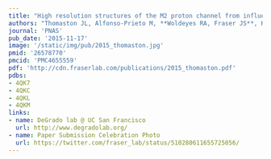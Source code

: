 ```yaml
---
title: "High resolution structures of the M2 proton channel from influenza A virus reveal dynamic pathways for proton stabilization and transduction."
authors: "Thomaston JL, Alfonso-Prieto M, **Woldeyes RA, Fraser JS**, Klein ML, Fiorin G, DeGrado WF."
journal: 'PNAS'
pub_date: '2015-11-17'
image: '/static/img/pub/2015_thomaston.jpg'
pmid: '26578770'
pmcid: 'PMC4655559'
pdf: 'http://cdn.fraserlab.com/publications/2015_thomaston.pdf'
pdbs:
- 4QK7
- 4QKC
- 4QKL
- 4QKM
links:
- name: DeGrado lab @ UC San Francisco
  url: http://www.degradolab.org/
- name: Paper Submission Celebration Photo
  url: https://twitter.com/fraser_lab/status/510280611655725056/
---
```

